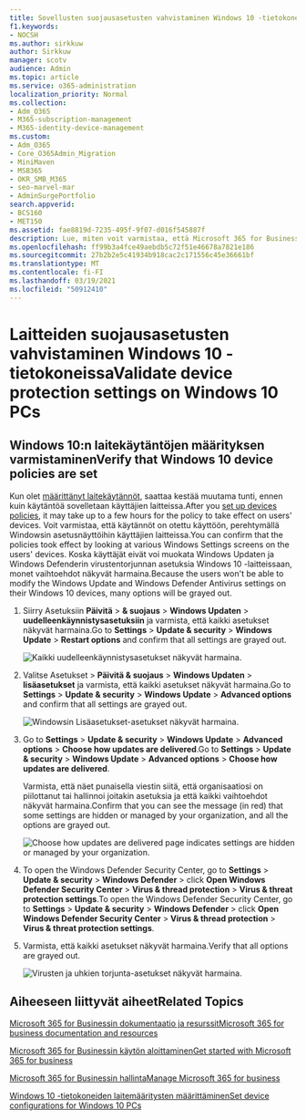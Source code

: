 ```yaml
---
title: Sovellusten suojausasetusten vahvistaminen Windows 10 -tietokoneissa
f1.keywords:
- NOCSH
ms.author: sirkkuw
author: Sirkkuw
manager: scotv
audience: Admin
ms.topic: article
ms.service: o365-administration
localization_priority: Normal
ms.collection:
- Adm_O365
- M365-subscription-management
- M365-identity-device-management
ms.custom:
- Adm_O365
- Core_O365Admin_Migration
- MiniMaven
- MSB365
- OKR_SMB_M365
- seo-marvel-mar
- AdminSurgePortfolio
search.appverid:
- BCS160
- MET150
ms.assetid: fae8819d-7235-495f-9f07-d016f545887f
description: Lue, miten voit varmistaa, että Microsoft 365 for Business -sovelluksen suojausasetukset tulevat voimaan käyttäjien Windows 10 -laitteissa.
ms.openlocfilehash: ff99b3a4fce49aebdb5c72f51e46678a7821e186
ms.sourcegitcommit: 27b2b2e5c41934b918cac2c171556c45e36661bf
ms.translationtype: MT
ms.contentlocale: fi-FI
ms.lasthandoff: 03/19/2021
ms.locfileid: "50912410"
---
```

# <a name="validate-device-protection-settings-on-windows-10-pcs"></a><span data-ttu-id="33d8c-103">Laitteiden suojausasetusten vahvistaminen Windows 10 -tietokoneissa</span><span class="sxs-lookup"><span data-stu-id="33d8c-103">Validate device protection settings on Windows 10 PCs</span></span>

## <a name="verify-that-windows-10-device-policies-are-set"></a><span data-ttu-id="33d8c-104">Windows 10:n laitekäytäntöjen määrityksen varmistaminen</span><span class="sxs-lookup"><span data-stu-id="33d8c-104">Verify that Windows 10 device policies are set</span></span>

<span data-ttu-id="33d8c-105">Kun olet [määrittänyt laitekäytännöt](protection-settings-for-windows-10-pcs.md), saattaa kestää muutama tunti, ennen kuin käytäntöä sovelletaan käyttäjien laitteissa.</span><span class="sxs-lookup"><span data-stu-id="33d8c-105">After you [set up devices policies](protection-settings-for-windows-10-pcs.md), it may take up to a few hours for the policy to take effect on users' devices.</span></span> <span data-ttu-id="33d8c-106">Voit varmistaa, että käytännöt on otettu käyttöön, perehtymällä Windowsin asetusnäyttöihin käyttäjien laitteissa.</span><span class="sxs-lookup"><span data-stu-id="33d8c-106">You can confirm that the policies took effect by looking at various Windows Settings screens on the users' devices.</span></span> <span data-ttu-id="33d8c-107">Koska käyttäjät eivät voi muokata Windows Updaten ja Windows Defenderin virustentorjunnan asetuksia Windows 10 -laitteissaan, monet vaihtoehdot näkyvät harmaina.</span><span class="sxs-lookup"><span data-stu-id="33d8c-107">Because the users won't be able to modify the Windows Update and Windows Defender Antivirus settings on their Windows 10 devices, many options will be grayed out.</span></span>
  
1. <span data-ttu-id="33d8c-108">Siirry Asetuksiin **Päivitä** \> **&amp; suojaus** \> **Windows Updaten** \> **uudelleenkäynnistysasetuksiin** ja varmista, että kaikki asetukset näkyvät harmaina.</span><span class="sxs-lookup"><span data-stu-id="33d8c-108">Go to **Settings** \> **Update &amp; security** \> **Windows Update** \> **Restart options** and confirm that all settings are grayed out.</span></span> 
    
    ![Kaikki uudelleenkäynnistysasetukset näkyvät harmaina.](../media/31308da9-18b0-47c5-bbf6-d5fa6747c376.png)
  
2. <span data-ttu-id="33d8c-110">Valitse  Asetukset \> **Päivitä &amp; suojaus** \> **Windows Updaten** \> **lisäasetukset** ja varmista, että kaikki asetukset näkyvät harmaina.</span><span class="sxs-lookup"><span data-stu-id="33d8c-110">Go to **Settings** \> **Update &amp; security** \> **Windows Update** \> **Advanced options** and confirm that all settings are grayed out.</span></span> 
    
    ![Windowsin Lisäasetukset-asetukset näkyvät harmaina.](../media/049cf281-d503-4be9-898b-c0a3286c7fc2.png)
  
3. <span data-ttu-id="33d8c-112">Go to **Settings** \> **Update &amp; security** \> **Windows Update** \> **Advanced options** \> **Choose how updates are delivered**.</span><span class="sxs-lookup"><span data-stu-id="33d8c-112">Go to **Settings** \> **Update &amp; security** \> **Windows Update** \> **Advanced options** \> **Choose how updates are delivered**.</span></span>
    
    <span data-ttu-id="33d8c-113">Varmista, että näet punaisella viestin siitä, että organisaatiosi on piilottanut tai hallinnoi joitakin asetuksia ja että kaikki vaihtoehdot näkyvät harmaina.</span><span class="sxs-lookup"><span data-stu-id="33d8c-113">Confirm that you can see the message (in red) that some settings are hidden or managed by your organization, and all the options are grayed out.</span></span>
    
    ![Choose how updates are delivered page indicates settings are hidden or managed by your organization.](../media/6b3e37c5-da41-4afd-9983-b4f406216b59.png)
  
4. <span data-ttu-id="33d8c-115">To open the Windows Defender Security Center, go to **Settings** \> **Update &amp; security** \> **Windows Defender** \> click **Open Windows Defender Security Center** \> **Virus &amp; thread protection** \> **Virus &amp; threat protection settings**.</span><span class="sxs-lookup"><span data-stu-id="33d8c-115">To open the Windows Defender Security Center, go to **Settings** \> **Update &amp; security** \> **Windows Defender** \> click **Open Windows Defender Security Center** \> **Virus &amp; thread protection** \> **Virus &amp; threat protection settings**.</span></span> 
    
5. <span data-ttu-id="33d8c-116">Varmista, että kaikki asetukset näkyvät harmaina.</span><span class="sxs-lookup"><span data-stu-id="33d8c-116">Verify that all options are grayed out.</span></span> 
    
    ![Virusten ja uhkien torjunta-asetukset näkyvät harmaina.](../media/9ca68d40-a5d9-49d7-92a4-c581688b5926.png)
  
## <a name="related-topics"></a><span data-ttu-id="33d8c-118">Aiheeseen liittyvät aiheet</span><span class="sxs-lookup"><span data-stu-id="33d8c-118">Related Topics</span></span>

[<span data-ttu-id="33d8c-119">Microsoft 365 for Businessin dokumentaatio ja resurssit</span><span class="sxs-lookup"><span data-stu-id="33d8c-119">Microsoft 365 for business documentation and resources</span></span>](./index.yml)
  
[<span data-ttu-id="33d8c-120">Microsoft 365 for Businessin käytön aloittaminen</span><span class="sxs-lookup"><span data-stu-id="33d8c-120">Get started with Microsoft 365 for business</span></span>](microsoft-365-business-overview.md)
  
[<span data-ttu-id="33d8c-121">Microsoft 365 for Businessin hallinta</span><span class="sxs-lookup"><span data-stu-id="33d8c-121">Manage Microsoft 365 for business</span></span>](manage.md)
  
[<span data-ttu-id="33d8c-122">Windows 10 -tietokoneiden laitemääritysten määrittäminen</span><span class="sxs-lookup"><span data-stu-id="33d8c-122">Set device configurations for Windows 10 PCs</span></span>](protection-settings-for-windows-10-pcs.md)
